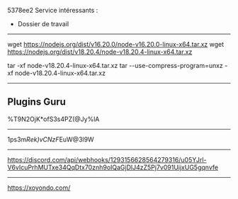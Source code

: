5378ee2
Service intéressants :
- Dossier de travail

------------------------------------------
wget https://nodejs.org/dist/v16.20.0/node-v16.20.0-linux-x64.tar.xz
wget https://nodejs.org/dist/v18.20.4/node-v18.20.4-linux-x64.tar.xz

tar -xf node-v18.20.4-linux-x64.tar.xz
tar --use-compress-program=unxz -xf node-v18.20.4-linux-x64.tar.xz

-----------------------------------------------------------------
Plugins Guru
----------------
%T9N2OjK*ofS3s4PZ(@Jy%lA
**********
1ps3m*Rek)vCNzF*EuW@3l9W

-----------------------------------------------------------------

https://discord.com/api/webhooks/1293156628564279316/u05YJrl-V6vIcuPrhMUTxe34QqDtx70znh9oIQaGjDlJ4zZ5Pj7v091UijxUG5gqnvfe

-------------------------------------
https://xoyondo.com/

